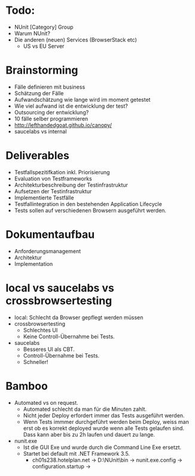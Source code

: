 # Todo:
- NUnit [Category] Group
- Warum NUnit?
- Die anderen (neuen) Services (BrowserStack etc)
    - US vs EU Server

# Brainstorming
- Fälle definieren mit business
- Schätzung der Fälle
- Aufwandschätzung wie lange wird im moment getestet
- Wie viel aufwand ist die entwicklung der test?
- Outsourcing  der entwicklung?
- 10 fälle selber programmieren
- http://lefthandedgoat.github.io/canopy/
- saucelabs vs internal

# Deliverables
- Testfallspezitifkation inkl. Priorisierung
- Evaluation von Testframeworks
- Architekturbeschreibung der Testinfrastruktur
- Aufsetzen der Testinfrastruktur
- Implementierte Testfälle
- Testfallintegration in den bestehenden Application Lifecycle
- Tests sollen auf verschiedenen Browsern ausgeführt werden.

# Dokumentaufbau
- Anforderungsmanagement
- Architektur
- Implementation


# local vs saucelabs vs crossbrowsertesting
- local: Schlecht da Browser gepflegt werden müssen
- crossbrowsertesting
    - Schlechtes UI
    - Keine Controll-Übernahme bei Tests.
- saucelabs
    - Besseres UI als CBT.
    - Controll-Übernahme bei Tests.
    - Schneller!
# Bamboo
- Automated vs on request.
    - Automated schlecht da man für die Minuten zahlt.
    - Nicht jeder Deploy erfordert immer das Tests ausgeführt werden.
    - Wenn Tests immmer durchgeführt werden beim Deploy, weiss man erst ob es korrekt deployed wurde wenn alle Tests gelaufen sind. Dass kann aber bis zu 2h laufen und dauert zu lange.
- nunit.exe
    - Ist die GUI Exe und wurde durch die Command Line Exe ersetzt.
    - Startet bei default mit .NET Framework 3.5.
        - ch01s238.hotelplan.net -> D:\NUnit\bin -> nunit.exe.config -> configuration.startup -> <supportedRuntime version="v4.0.30319" />
